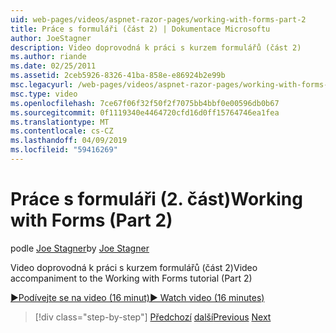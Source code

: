 ```yaml
---
uid: web-pages/videos/aspnet-razor-pages/working-with-forms-part-2
title: Práce s formuláři (část 2) | Dokumentace Microsoftu
author: JoeStagner
description: Video doprovodná k práci s kurzem formulářů (část 2)
ms.author: riande
ms.date: 02/25/2011
ms.assetid: 2ceb5926-8326-41ba-858e-e86924b2e99b
msc.legacyurl: /web-pages/videos/aspnet-razor-pages/working-with-forms-part-2
msc.type: video
ms.openlocfilehash: 7ce67f06f32f50f2f7075bb4bbf0e00596db0b67
ms.sourcegitcommit: 0f1119340e4464720cfd16d0ff15764746ea1fea
ms.translationtype: MT
ms.contentlocale: cs-CZ
ms.lasthandoff: 04/09/2019
ms.locfileid: "59416269"
---
```

# <a name="working-with-forms-part-2"></a><span data-ttu-id="7d091-103">Práce s formuláři (2. část)</span><span class="sxs-lookup"><span data-stu-id="7d091-103">Working with Forms (Part 2)</span></span>

<span data-ttu-id="7d091-104">podle [Joe Stagner](https://github.com/JoeStagner)</span><span class="sxs-lookup"><span data-stu-id="7d091-104">by [Joe Stagner](https://github.com/JoeStagner)</span></span>

<span data-ttu-id="7d091-105">Video doprovodná k práci s kurzem formulářů (část 2)</span><span class="sxs-lookup"><span data-stu-id="7d091-105">Video accompaniment to the Working with Forms tutorial (Part 2)</span></span>

[<span data-ttu-id="7d091-106">&#9654;Podívejte se na video (16 minut)</span><span class="sxs-lookup"><span data-stu-id="7d091-106">&#9654; Watch video (16 minutes)</span></span>](https://channel9.msdn.com/Blogs/ASP-NET-Site-Videos/working-with-forms-part-2)

> [!div class="step-by-step"]
> <span data-ttu-id="7d091-107">[Předchozí](working-with-forms-part-1.md)
> [další](working-with-data-part-1.md)</span><span class="sxs-lookup"><span data-stu-id="7d091-107">[Previous](working-with-forms-part-1.md)
[Next](working-with-data-part-1.md)</span></span>
